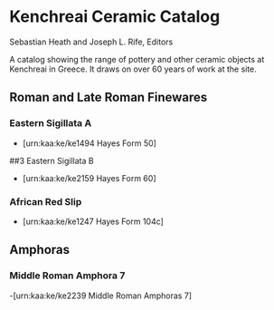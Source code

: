# Kenchreai Ceramic Catalog
Sebastian Heath and Joseph L. Rife, Editors

A catalog showing the range of pottery and other ceramic objects at Kenchreai in Greece. It draws on over 60 years of work at the site.

## Roman and Late Roman Finewares

### Eastern Sigillata A
- [urn:kaa:ke/ke1494 Hayes Form 50]

##3 Eastern Sigillata B
- [urn:kaa:ke/ke2159 Hayes Form 60]

### African Red Slip
- [urn:kaa:ke/ke1247 Hayes Form 104c]

## Amphoras

### Middle Roman Amphora 7

-[urn:kaa:ke/ke2239 Middle Roman Amphoras 7]
